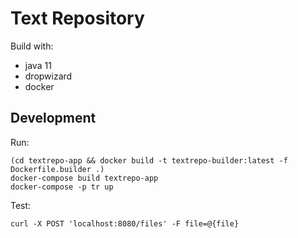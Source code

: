 # Text Repository
Build with:
- java 11
- dropwizard
- docker

## Development
Run:
```
(cd textrepo-app && docker build -t textrepo-builder:latest -f Dockerfile.builder .)
docker-compose build textrepo-app
docker-compose -p tr up
```
Test:
```
curl -X POST 'localhost:8080/files' -F file=@{file}
```
